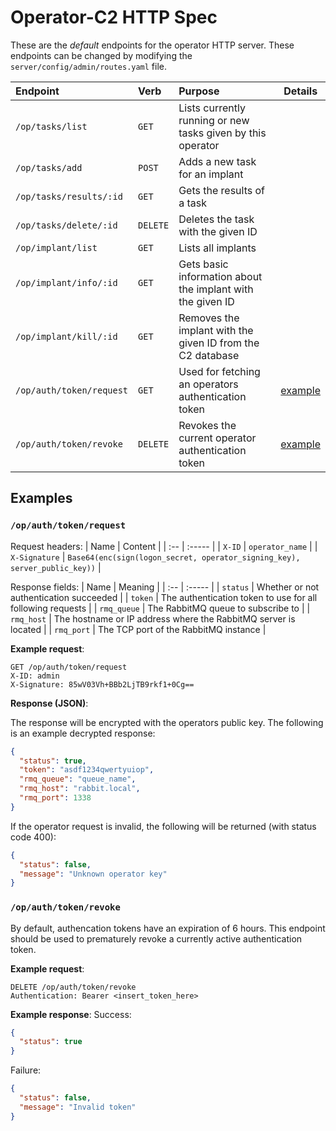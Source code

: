 # Operator-C2 HTTP Spec

These are the *default* endpoints for the operator HTTP server. These endpoints can be changed by modifying the `server/config/admin/routes.yaml` file.

| Endpoint | Verb | Purpose | Details |
|:-------- | :-- | :------ | :-----: |
| `/op/tasks/list` | `GET` | Lists currently running or new tasks given by this operator | |
| `/op/tasks/add`  | `POST`| Adds a new task for an implant| |
| `/op/tasks/results/:id` | `GET` | Gets the results of a task | |
| `/op/tasks/delete/:id`| `DELETE` | Deletes the task with the given ID | |
| `/op/implant/list` | `GET` | Lists all implants | |
| `/op/implant/info/:id` | `GET` | Gets basic information about the implant with the given ID | |
| `/op/implant/kill/:id` | `GET` | Removes the implant with the given ID from the C2 database | |
| `/op/auth/token/request` | `GET` | Used for fetching an operators authentication token | [example](#opauthtokenrequest) |
| `/op/auth/token/revoke` | `DELETE` | Revokes the current operator authentication token | [example](#opauthtokenrevoke) |

## Examples

### `/op/auth/token/request`

Request headers:
| Name | Content |
| :-- | :----- |
| `X-ID` | `operator_name` |
| `X-Signature` | `Base64(enc(sign(logon_secret, operator_signing_key), server_public_key))` |

Response fields:
| Name | Meaning |
| :-- | :----- |
| `status` | Whether or not authentication succeeded |
| `token` | The authentication token to use for all following requests |
| `rmq_queue` | The RabbitMQ queue to subscribe to |
| `rmq_host` | The hostname or IP address where the RabbitMQ server is located |
| `rmq_port` | The TCP port of the RabbitMQ instance |

__Example request__:

```http
GET /op/auth/token/request
X-ID: admin
X-Signature: 85wV03Vh+BBb2LjTB9rkf1+0Cg==
```

__Response (JSON)__:

The response will be encrypted with the operators public key. The following is an example decrypted response:

```json
{
  "status": true,
  "token": "asdf1234qwertyuiop",
  "rmq_queue": "queue_name",
  "rmq_host": "rabbit.local",
  "rmq_port": 1338
}
```

If the operator request is invalid, the following will be returned (with status code 400):

```json
{
  "status": false,
  "message": "Unknown operator key"
}
```

### `/op/auth/token/revoke`

By default, authencation tokens have an expiration of 6 hours. This endpoint should be used to prematurely revoke a currently active authentication token.

__Example request__:

```http
DELETE /op/auth/token/revoke
Authentication: Bearer <insert_token_here>
```

__Example response__:
Success:

```json
{
  "status": true
}
```

Failure:

```json
{
  "status": false,
  "message": "Invalid token"
}
```
